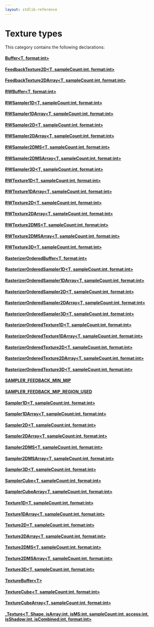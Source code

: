 ```yaml
---
layout: stdlib-reference
---
```

# Texture types

This category contains the following declarations:

#### [Buffer\<T, format:int\>](/stdlib-reference/types/Buffer)

#### [FeedbackTexture2D\<T, sampleCount:int, format:int\>](/stdlib-reference/types/FeedbackTexture2D)

#### [FeedbackTexture2DArray\<T, sampleCount:int, format:int\>](/stdlib-reference/types/FeedbackTexture2DArray)

#### [RWBuffer\<T, format:int\>](/stdlib-reference/types/RWBuffer)

#### [RWSampler1D\<T, sampleCount:int, format:int\>](/stdlib-reference/types/RWSampler1D)

#### [RWSampler1DArray\<T, sampleCount:int, format:int\>](/stdlib-reference/types/RWSampler1DArray)

#### [RWSampler2D\<T, sampleCount:int, format:int\>](/stdlib-reference/types/RWSampler2D)

#### [RWSampler2DArray\<T, sampleCount:int, format:int\>](/stdlib-reference/types/RWSampler2DArray)

#### [RWSampler2DMS\<T, sampleCount:int, format:int\>](/stdlib-reference/types/RWSampler2DMS)

#### [RWSampler2DMSArray\<T, sampleCount:int, format:int\>](/stdlib-reference/types/RWSampler2DMSArray)

#### [RWSampler3D\<T, sampleCount:int, format:int\>](/stdlib-reference/types/RWSampler3D)

#### [RWTexture1D\<T, sampleCount:int, format:int\>](/stdlib-reference/types/RWTexture1D)

#### [RWTexture1DArray\<T, sampleCount:int, format:int\>](/stdlib-reference/types/RWTexture1DArray)

#### [RWTexture2D\<T, sampleCount:int, format:int\>](/stdlib-reference/types/RWTexture2D)

#### [RWTexture2DArray\<T, sampleCount:int, format:int\>](/stdlib-reference/types/RWTexture2DArray)

#### [RWTexture2DMS\<T, sampleCount:int, format:int\>](/stdlib-reference/types/RWTexture2DMS)

#### [RWTexture2DMSArray\<T, sampleCount:int, format:int\>](/stdlib-reference/types/RWTexture2DMSArray)

#### [RWTexture3D\<T, sampleCount:int, format:int\>](/stdlib-reference/types/RWTexture3D)

#### [RasterizerOrderedBuffer\<T, format:int\>](/stdlib-reference/types/RasterizerOrderedBuffer)

#### [RasterizerOrderedSampler1D\<T, sampleCount:int, format:int\>](/stdlib-reference/types/RasterizerOrderedSampler1D)

#### [RasterizerOrderedSampler1DArray\<T, sampleCount:int, format:int\>](/stdlib-reference/types/RasterizerOrderedSampler1DArray)

#### [RasterizerOrderedSampler2D\<T, sampleCount:int, format:int\>](/stdlib-reference/types/RasterizerOrderedSampler2D)

#### [RasterizerOrderedSampler2DArray\<T, sampleCount:int, format:int\>](/stdlib-reference/types/RasterizerOrderedSampler2DArray)

#### [RasterizerOrderedSampler3D\<T, sampleCount:int, format:int\>](/stdlib-reference/types/RasterizerOrderedSampler3D)

#### [RasterizerOrderedTexture1D\<T, sampleCount:int, format:int\>](/stdlib-reference/types/RasterizerOrderedTexture1D)

#### [RasterizerOrderedTexture1DArray\<T, sampleCount:int, format:int\>](/stdlib-reference/types/RasterizerOrderedTexture1DArray)

#### [RasterizerOrderedTexture2D\<T, sampleCount:int, format:int\>](/stdlib-reference/types/RasterizerOrderedTexture2D)

#### [RasterizerOrderedTexture2DArray\<T, sampleCount:int, format:int\>](/stdlib-reference/types/RasterizerOrderedTexture2DArray)

#### [RasterizerOrderedTexture3D\<T, sampleCount:int, format:int\>](/stdlib-reference/types/RasterizerOrderedTexture3D)

#### [SAMPLER\_FEEDBACK\_MIN\_MIP](/stdlib-reference/types/SAMPLER_FEEDBACK_MIN_MIP/index)

#### [SAMPLER\_FEEDBACK\_MIP\_REGION\_USED](/stdlib-reference/types/SAMPLER_FEEDBACK_MIP_REGION_USED/index)

#### [Sampler1D\<T, sampleCount:int, format:int\>](/stdlib-reference/types/Sampler1D)

#### [Sampler1DArray\<T, sampleCount:int, format:int\>](/stdlib-reference/types/Sampler1DArray)

#### [Sampler2D\<T, sampleCount:int, format:int\>](/stdlib-reference/types/Sampler2D)

#### [Sampler2DArray\<T, sampleCount:int, format:int\>](/stdlib-reference/types/Sampler2DArray)

#### [Sampler2DMS\<T, sampleCount:int, format:int\>](/stdlib-reference/types/Sampler2DMS)

#### [Sampler2DMSArray\<T, sampleCount:int, format:int\>](/stdlib-reference/types/Sampler2DMSArray)

#### [Sampler3D\<T, sampleCount:int, format:int\>](/stdlib-reference/types/Sampler3D)

#### [SamplerCube\<T, sampleCount:int, format:int\>](/stdlib-reference/types/SamplerCube)

#### [SamplerCubeArray\<T, sampleCount:int, format:int\>](/stdlib-reference/types/SamplerCubeArray)

#### [Texture1D\<T, sampleCount:int, format:int\>](/stdlib-reference/types/Texture1D)

#### [Texture1DArray\<T, sampleCount:int, format:int\>](/stdlib-reference/types/Texture1DArray)

#### [Texture2D\<T, sampleCount:int, format:int\>](/stdlib-reference/types/Texture2D)

#### [Texture2DArray\<T, sampleCount:int, format:int\>](/stdlib-reference/types/Texture2DArray)

#### [Texture2DMS\<T, sampleCount:int, format:int\>](/stdlib-reference/types/Texture2DMS)

#### [Texture2DMSArray\<T, sampleCount:int, format:int\>](/stdlib-reference/types/Texture2DMSArray)

#### [Texture3D\<T, sampleCount:int, format:int\>](/stdlib-reference/types/Texture3D)

#### [TextureBuffer\<T\>](/stdlib-reference/types/TextureBuffer/index)

#### [TextureCube\<T, sampleCount:int, format:int\>](/stdlib-reference/types/TextureCube)

#### [TextureCubeArray\<T, sampleCount:int, format:int\>](/stdlib-reference/types/TextureCubeArray)

#### [\_Texture\<T, Shape, isArray:int, isMS:int, sampleCount:int, access:int, isShadow:int, isCombined:int, format:int\>](/stdlib-reference/types/Texture/index)


